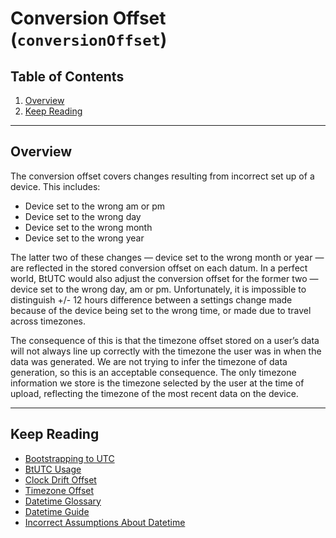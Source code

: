 # Conversion Offset (`conversionOffset`) <!-- omit in toc -->

## Table of Contents <!-- omit in toc -->

1. [Overview](#overview)
2. [Keep Reading](#keep-reading)

---

## Overview

The conversion offset covers changes resulting from incorrect set up of a device. This includes:

* Device set to the wrong am or pm
* Device set to the wrong day
* Device set to the wrong month
* Device set to the wrong year

The latter two of these changes — device set to the wrong month or year — are reflected in the stored conversion offset on each datum. In a perfect world, BtUTC would also adjust the conversion offset for the former two — device set to the wrong day, am or pm. Unfortunately, it is impossible to distinguish +/- 12 hours difference between a settings change made because of the device being set to the wrong time, or made due to travel across timezones.

The consequence of this is that the timezone offset stored on a user’s data will not always line up correctly with the timezone the user was in when the data was generated. We are not trying to infer the timezone of data generation, so this is an acceptable consequence. The only timezone information we store is the timezone selected by the user at the time of upload, reflecting the timezone of the most recent data on the device.

---

## Keep Reading

* [Bootstrapping to UTC](../btutc.md)
* [BtUTC Usage](./usage.md)
* [Clock Drift Offset](./clock-drift.md)
* [Timezone Offset](./timezone.md)
* [Datetime Glossary](../glossary.md)
* [Datetime Guide](../../datetime.md)
* [Incorrect Assumptions About Datetime](../assumptions.md)
